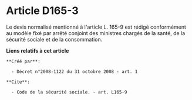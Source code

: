 # Article D165-3

Le devis normalisé mentionné à l'article L. 165-9 est rédigé conformément au modèle fixé par arrêté conjoint des ministres
chargés de la santé, de la sécurité sociale et de la consommation.

**Liens relatifs à cet article**

	**Créé par**:

	  - Décret n°2008-1122 du 31 octobre 2008 - art. 1

	**Cite**:

	  - Code de la sécurité sociale. - art. L165-9
